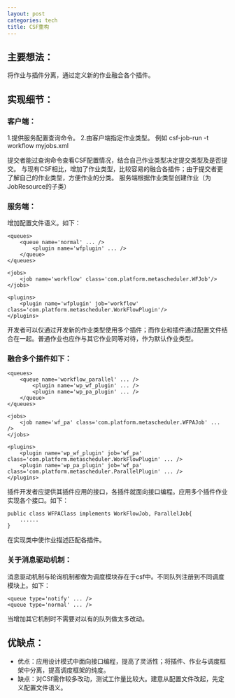 ```yaml
---
layout: post
categories: tech
title: CSF重构
---
```


## 主要想法：

将作业与插件分离，通过定义新的作业融合各个插件。

## 实现细节：

### 客户端：

1.提供服务配置查询命令。
2.由客户端指定作业类型。 例如 csf-job-run -t workflow myjobs.xml

提交者能过查询命令查看CSF配置情况，结合自己作业类型决定提交类型及是否提交。
与现有CSF相比，增加了作业类型，比较容易的融合各插件；由于提交者更了解自己的作业类型，方便作业的分类。
服务端根据作业类型创建作业（为JobResource的子类）

### 服务端：

增加配置文件语义。如下：

    <queues>
        <queue name='normal' ... />
            <plugin name='wfplugin' ... />
        </queue>
    </queues>

    <jobs>
        <job name='workflow' class='com.platform.metascheduler.WFJob'/>
    </jobs>

    <plugins>
        <plugin name='wfplugin' job='workflow' class='com.platform.metascheduler.WorkFlowPlugin'/>
    </plugins>

开发者可以仅通过开发新的作业类型使用多个插件；而作业和插件通过配置文件结合在一起。普通作业也应作与其它作业同等对待，作为默认作业类型。

### 融合多个插件如下：

    <queues>
        <queue name='workflow_parallel' ... />
            <plugin name='wp_wf_plugin' ... />
            <plugin name='wp_pa_plugin' ... />
        </queue>
    </queues>

    <jobs>
        <job name='wf_pa' class='com.platform.metascheduler.WFPAJob' ... />
    </jobs>

    <plugins>
        <plugin name='wp_wf_plugin' job='wf_pa' class='com.platform.metascheduler.WorkFlowPlugin' ... />
        <plugin name='wp_pa_plugin' job='wf_pa' class='com.platform.metascheduler.ParallelPlugin' ... />
    </plugins>

插件开发者应提供其插件应用的接口，各插件就面向接口编程。应用多个插件作业实现各个接口。如下：

    public class WFPAClass implements WorkFlowJob, ParallelJob{
        ......
    }

在实现类中使作业描述匹配各插件。

### 关于消息驱动机制：

消息驱动机制与轮询机制都做为调度模块存在于csf中。不同队列注册到不同调度模块上。如下：

    <queue type='notify' ... />
    <queue type='normal' ... />

当增加其它机制时不需要对以有的队列做太多改动。

## 优缺点：

* 优点：应用设计模式中面向接口编程，提高了灵活性；将插件、作业与调度框架中分离，提高调度框架的纯度。
* 缺点：对CSf需作较多改动，测试工作量比较大。建意从配置文件改起，先定义配置文件语义。
